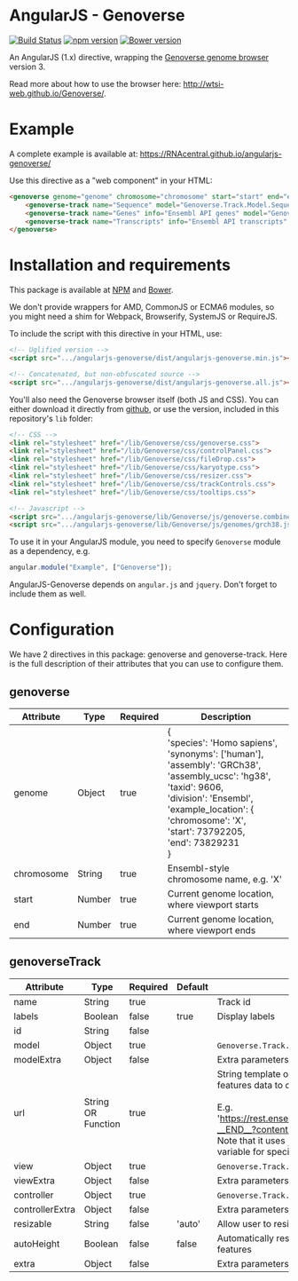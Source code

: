 AngularJS - Genoverse
=====================

[![Build Status](https://travis-ci.org/RNAcentral/angularjs-genoverse.svg?branch=master)](https://travis-ci.org/RNAcentral/angularjs-genoverse)
[![npm version](https://badge.fury.io/js/angularjs-genoverse.svg)](https://badge.fury.io/js/angularjs-genoverse)
[![Bower version](https://badge.fury.io/bo/angularjs-genoverse.svg)](https://badge.fury.io/bo/angularjs-genoverse)

An AngularJS (1.x) directive, wrapping the [Genoverse genome browser](https://github.com/wtsi-web/Genoverse) version 3.

Read more about how to use the browser here: http://wtsi-web.github.io/Genoverse/.

Example
=======

A complete example is available at: https://RNAcentral.github.io/angularjs-genoverse/

Use this directive as a "web component" in your HTML:

```HTML
<genoverse genome="genome" chromosome="chromosome" start="start" end="end">
    <genoverse-track name="Sequence" model="Genoverse.Track.Model.Sequence.Ensembl" view="Genoverse.Track.View.Sequence" controller="Genoverse.Track.Controller.Sequence" url="urls.sequence" resizable="auto" autoHeight="{{true}}" extra="{100000: false}"></genoverse-track>
    <genoverse-track name="Genes" info="Ensembl API genes" model="Genoverse.Track.Model.Gene.Ensembl" view="Genoverse.Track.View.Gene.Ensembl" controller="Genoverse.Track.Controller.Ensembl" url="urls.genes" resizable="auto" autoHeight="{{true}}"></genoverse-track>
    <genoverse-track name="Transcripts" info="Ensembl API transcripts" model="Genoverse.Track.Model.Transcript.Ensembl" view="Genoverse.Track.View.Transcript.Ensembl" controller="Genoverse.Track.Controller.Ensembl" url="urls.transcripts" resizable="auto" autoHeight="{{true}}"></genoverse-track>
</genoverse>
```


Installation and requirements
=============================

This package is available at [NPM](https://www.npmjs.com/package/angularjs-genoverse) and [Bower](https://github.com/RNAcentral/angularjs-genoverse).

We don't provide wrappers for AMD, CommonJS or ECMA6 modules, so you might need a shim for Webpack, Browserify, SystemJS or RequireJS.

To include the script with this directive in your HTML, use:

```HTML
<!-- Uglified version -->
<script src=".../angularjs-genoverse/dist/angularjs-genoverse.min.js"></script>

<!-- Concatenated, but non-obfuscated source -->
<script src=".../angularjs-genoverse/dist/angularjs-genoverse.all.js"></script>
```


You'll also need the Genoverse browser itself (both JS and CSS). You can either download it
directly from [github](https://github.com/wtsi-web/Genoverse), or use the version, included in this repository's `lib` folder:

```HTML
<!-- CSS -->
<link rel="stylesheet" href="/lib/Genoverse/css/genoverse.css">
<link rel="stylesheet" href="/lib/Genoverse/css/controlPanel.css">
<link rel="stylesheet" href="/lib/Genoverse/css/fileDrop.css">
<link rel="stylesheet" href="/lib/Genoverse/css/karyotype.css">
<link rel="stylesheet" href="/lib/Genoverse/css/resizer.css">
<link rel="stylesheet" href="/lib/Genoverse/css/trackControls.css">
<link rel="stylesheet" href="/lib/Genoverse/css/tooltips.css">

<!-- Javascript -->
<script src=".../angularjs-genoverse/lib/Genoverse/js/genoverse.combined.js"></script>
<script src=".../angularjs-genoverse/lib/Genoverse/js/genomes/grch38.js"></script>

```


To use it in your AngularJS module, you need to specify `Genoverse` module as a dependency, e.g.

```javascript
angular.module("Example", ["Genoverse"]);
```

AngularJS-Genoverse depends on `angular.js` and `jquery`. Don't forget to include them as well.

Configuration
=============

We have 2 directives in this package: genoverse and genoverse-track. Here is the full description of their attributes
that you can use to configure them.

genoverse
---------

Attribute  | Type   | Required | Description
---------- | ------ | -------- | -----------
genome     | Object | true     | {<br>   'species': 'Homo sapiens',<br>   'synonyms': ['human'],<br>   'assembly': 'GRCh38',<br>   'assembly_ucsc': 'hg38',<br>   'taxid': 9606,<br>   'division': 'Ensembl',<br>   'example_location': {<br>     'chromosome': 'X',<br>     'start': 73792205,<br>     'end': 73829231<br> }
chromosome | String | true     | Ensembl-style chromosome name, e.g. 'X'
start      | Number | true     | Current genome location, where viewport starts
end        | Number | true     | Current genome location, where viewport ends


genoverseTrack
--------------

Attribute       | Type               | Required | Default | Description
--------------- | ------------------ | -------- | ------- | -----------
name            | String             | true     |         | Track id
labels          | Boolean            | false    | true    | Display labels
id              | String             | false    |         |
model           | Object             | true     |         | `Genoverse.Track.Model` subclass
modelExtra      | Object             | false    |         | Extra parameters to extend your model with: `model.extend(modelExtra)`
url             | String OR Function | true     |         | String template or function that returns string template that track uses to download features data to display.<br><br> E.g. 'https://rest.ensemblgenomes.org/sequence/region/homo_sapiens/__CHR__:__START__-__END__?content-type=text/plain'.<br><br>Note that it uses `__CHR__`, `__START__` and `__END__` variables, but doesn't support a variable for species/genome.
view            | Object             | true     |         | `Genoverse.Track.View` subclass
viewExtra       | Object             | false    |         | Extra parameters to extend your view with: `view.extend(viewExtra)`
controller      | Object             | true     |         | `Genoverse.Track.Controller` subclass
controllerExtra | Object             | false    |         | Extra parameters to extend your controller with: `controller.extend(controllerExtra)`
resizable       | String             | false    | 'auto'  | Allow user to resize tracks by dragging a handle?
autoHeight      | Boolean            | false    | false   | Automatically resize tracks upon load to take as much space as is required to display all features
extra           | Object             | false    |         | Extra parameters to extend your track's configuration, e.g. `track.extend(extra)`

